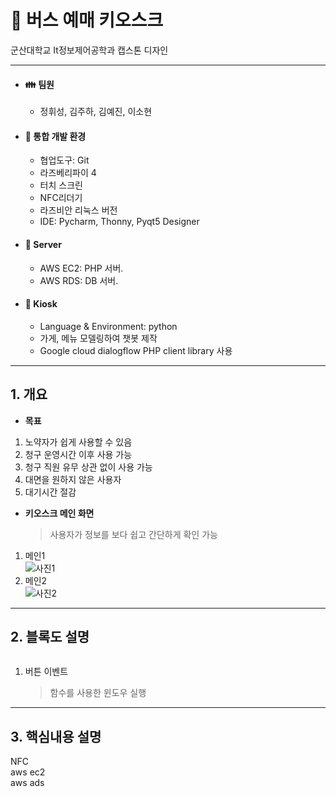 # :bus: 버스 예매 키오스크

군산대학교 It정보제어공학과 캡스톤 디자인


---

* #### :family: 팀원
  * 정휘성, 김주하, 김예진, 이소현
   

* #### :pushpin: 통합 개발 환경
  * 협업도구: Git 
  * 라즈베리파이 4 
  * 터치 스크린
  * NFC리더기 
  * 라즈비안 리눅스 버전
  * IDE: Pycharm, Thonny, Pyqt5 Designer 

* #### :file_folder: Server
  * AWS EC2: PHP 서버. 
  * AWS RDS: DB 서버. 
  
* #### :speech_balloon: Kiosk
  * Language & Environment: python
  * 가게, 메뉴 모델링하여 챗봇 제작
  * Google cloud dialogflow PHP client library 사용

<hr/>


<!-------------------------------------------------------------Part 1------------------------------------------------------------------------------------------>
## 1. 개요

 * **목표**
 1. 노약자가 쉽게 사용할 수 있음
 2. 청구 운영시간 이후 사용 가능
 3. 청구 직원 유무 상관 없이 사용 가능
 4. 대면을 원하지 않은 사용자
 5. 대기시간 절감
 
 * **키오스크 메인 화면**
     > 사용자가 정보를 보다 쉽고 간단하게 확인 가능
 1. 메인1 \
    ![사진1]()
 1. 메인2 \
    ![사진2]()

 ---

 <!-------------------------------------------------------------Part 2------------------------------------------------------------------------------------------>
 ## 2. 블록도 설명
 <center>
     <img src="">
 </center>

 1. 버튼 이벤트
     >  함수를 사용한 윈도우 실행

 ---
 <!-------------------------------------------------------------Part 3------------------------------------------------------------------------------------------>
 ## 3. 핵심내용 설명

 NFC  
 aws ec2  
 aws ads  
